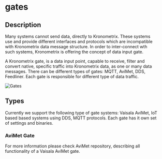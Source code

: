 # gates

## Description

Many systems cannot send data, directly to Kronometrix. These systems use and provide different interfaces and protocols which are incompatible with Kronometrix data message structure. In order to inter-connect wth such systems, Kronometrix is offering the concept of data input gate. 

A Kronometrix gate, is a data input point, capable to receive, filter and convert native, specific traffic into Kronometrix data, as one or many data messages. There can be different types of gates: MQTT, AviMet, DDS, Feedliner. Each gate is responsible for different type of data traffic.

![Gates](http://www.kronometrix.org/kgte.svg)

## Types

Currently we support the following type of gate systems: Vaisala AviMet, IoT based based systems using DDS, MQTT protocols. Each gate has it own set of settings and binaries. 

### AviMet Gate

For more information please check AviMet repository, describing all functionality of a Vaisala AviMet gate.
